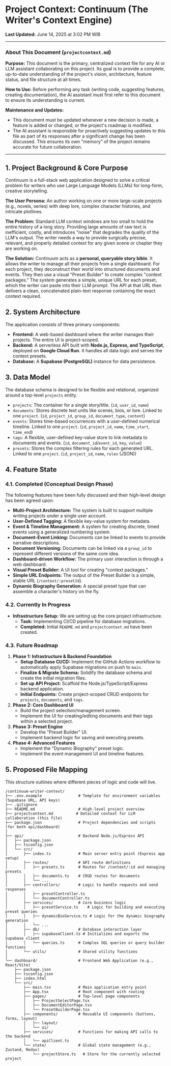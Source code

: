 # Project Context: Continuum (The Writer's Context Engine)
**Last Updated:** June 14, 2025 at 3:02 PM WIB

---
### **About This Document (`projectcontext.md`)**

**Purpose:** This document is the primary, centralized context file for any AI or LLM assistant collaborating on this project. Its goal is to provide a complete, up-to-date understanding of the project's vision, architecture, feature status, and file structure at all times.

**How to Use:** Before performing any task (writing code, suggesting features, creating documentation), the AI assistant must first refer to this document to ensure its understanding is current.

**Maintenance and Updates:**
* This document must be updated whenever a new decision is made, a feature is added or changed, or the project's roadmap is modified.
* The AI assistant is responsible for proactively suggesting updates to this file as part of its responses after a significant change has been discussed. This ensures its own "memory" of the project remains accurate for future collaboration.
---

## 1. Project Background & Core Purpose

Continuum is a full-stack web application designed to solve a critical problem for writers who use Large Language Models (LLMs) for long-form, creative storytelling.

**The User Persona:** An author working on one or more large-scale projects (e.g., novels, series) with deep lore, complex character histories, and intricate plotlines.

**The Problem:** Standard LLM context windows are too small to hold the entire history of a long story. Providing large amounts of raw text is inefficient, costly, and introduces "noise" that degrades the quality of the LLM's output. The writer needs a way to provide surgically precise, relevant, and properly detailed context for any given scene or chapter they are working on.

**The Solution:** Continuum acts as a **personal, queryable story bible**. It allows the writer to manage all their projects from a single dashboard. For each project, they deconstruct their world into structured documents and events. They then use a visual "Preset Builder" to create complex "context packages." The system generates a simple, unique URL for each preset, which the writer can paste into their LLM prompt. The API at that URL then delivers a clean, concatenated plain-text response containing the exact context required.

## 2. System Architecture

The application consists of three primary components:

* **Frontend:** A web-based dashboard where the writer manages their projects. The entire UI is project-scoped.
* **Backend:** A serverless API built with **Node.js, Express, and TypeScript**, deployed on **Google Cloud Run**. It handles all data logic and serves the context presets.
* **Database:** A **Supabase (PostgreSQL)** instance for data persistence.

## 3. Data Model

The database schema is designed to be flexible and relational, organized around a top-level `projects` entity.

* `projects`: The container for a single story/title. (`id`, `user_id`, `name`)
* `documents`: Stores discrete text units like scenes, bios, or lore. Linked to one `project`. (`id`, `project_id`, `group_id`, `document_type`, `content`)
* `events`: Stores time-based occurrences with a user-defined numerical timeline. Linked to one `project`. (`id`, `project_id`, `name`, `time_start`, `time_end`)
* `tags`: A flexible, user-defined key-value store to link metadata to documents and events. (`id`, `document_id`/`event_id`, `key`, `value`)
* `presets`: Stores the complex filtering rules for each generated URL. Linked to one `project`. (`id`, `project_id`, `name`, `rules` (JSON))

## 4. Feature State

### 4.1. Completed (Conceptual Design Phase)

The following features have been fully discussed and their high-level design has been agreed upon:

* **Multi-Project Architecture:** The system is built to support multiple writing projects under a single user account.
* **User-Defined Tagging:** A flexible key-value system for metadata.
* **Event & Timeline Management:** A system for creating discrete, timed events using a generalized numbering system.
* **Document-Event Linking:** Documents can be linked to events to provide narrative descriptions.
* **Document Versioning:** Documents can be linked via a `group_id` to represent different versions of the same core idea.
* **Dashboard-driven Workflow:** The primary user interaction is through a web dashboard.
* **Visual Preset Builder:** A UI tool for creating "context packages."
* **Simple URL Endpoints:** The output of the Preset Builder is a simple, stable URL (`/context/:presetId`).
* **Dynamic Biography Generation:** A special preset type that can assemble a character's history on the fly.

### 4.2. Currently In Progress

* **Infrastructure Setup:** We are setting up the core project infrastructure.
    * **Task:** Implementing CI/CD pipeline for database migrations.
    * **Completed:** Initial `README.md` and `projectcontext.md` have been created.

### 4.3. Future Roadmap

1.  **Phase 1: Infrastructure & Backend Foundation**
    * **Setup Database CI/CD:** Implement the GitHub Actions workflow to automatically apply Supabase migrations on push to `main`.
    * **Finalize & Migrate Schema:** Solidify the database schema and create the initial migration files.
    * **Set up API Project:** Scaffold the Node.js/TypeScript/Express backend application.
    * **Initial Endpoints:** Create project-scoped CRUD endpoints for `projects`, `documents`, and `tags`.
2.  **Phase 2: Core Dashboard UI**
    * Build the project selection/management screen.
    * Implement the UI for creating/editing documents and their tags within a selected project.
3.  **Phase 3: Preset Engine**
    * Develop the "Preset Builder" UI.
    * Implement backend logic for saving and executing presets.
4.  **Phase 4: Advanced Features**
    * Implement the "Dynamic Biography" preset logic.
    * Implement the event management UI and timeline features.

## 5. Proposed File Mapping

This structure outlines where different pieces of logic and code will live.

```
/continuum-writer-context/
├── .env.example                # Template for environment variables (Supabase URL, API keys)
├── .gitignore
├── README.md                   # High-level project overview
├── projectcontext.md          # Detailed context for LLM collaboration (this file)
├── package.json                # Project dependencies and scripts (for both api/dashboard)
│
├── api/                        # Backend Node.js/Express API
│   ├── package.json
│   ├── tsconfig.json
│   └── src/
│       ├── index.ts            # Main server entry point (Express app setup)
│       ├── routes/             # API route definitions
│       │   ├── presets.ts      # Routes for /context/:id and managing presets
│       │   ├── documents.ts    # CRUD routes for documents
│       │   └── ...
│       ├── controllers/        # Logic to handle requests and send responses
│       │   ├── presetController.ts
│       │   └── documentController.ts
│       ├── services/           # Core business logic
│       │   ├── presetService.ts    # Logic for building and executing preset queries
│       │   ├── dynamicBioService.ts # Logic for the dynamic biography generation
│       │   └── ...
│       ├── db/                 # Database interaction layer
│       │   ├── supabaseClient.ts # Initializes and exports the Supabase client
│       │   └── queries.ts      # Complex SQL queries or query builder functions
│       └── utils/              # Shared utility functions
│
└── dashboard/                  # Frontend Web Application (e.g., React/Vite)
    ├── package.json
    ├── tsconfig.json
    ├── index.html
    └── src/
        ├── main.tsx            # Main application entry point
        ├── App.tsx             # Root component with routing
        ├── pages/              # Top-level page components
        │   ├── ProjectSelectPage.tsx
        │   ├── DocumentEditorPage.tsx
        │   └── PresetBuilderPage.tsx
        ├── components/         # Reusable UI components (buttons, forms, layout)
        │   ├── layout/
        │   └── ui/
        ├── services/           # Functions for making API calls to the backend
        │   └── apiClient.ts
        └── state/              # Global state management (e.g., Zustand, Redux)
            └── projectStore.ts   # Store for the currently selected project
